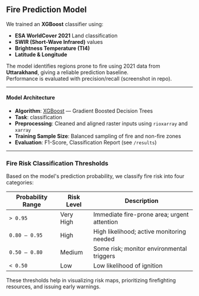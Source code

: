 
## Fire Prediction Model

We trained an **XGBoost** classifier using:
- **ESA WorldCover 2021** Land classification  
- **SWIR (Short-Wave Infrared)** values  
- **Brightness Temperature (TI4)**  
- **Latitude & Longitude**

The model identifies regions prone to fire using 2021 data from **Uttarakhand**, giving a reliable prediction baseline.  
Performance is evaluated with precision/recall (screenshot in repo).

---
#### Model Architecture

- **Algorithm**: [XGBoost](https://xgboost.readthedocs.io/) — Gradient Boosted Decision Trees  
- **Task**:  classification   
- **Preprocessing**: Cleaned and aligned raster inputs using `rioxarray` and `xarray`  
- **Training Sample Size**: Balanced sampling of fire and non-fire zones  
- **Evaluation**: F1-Score, Classification Report (see `/results`)

---

### Fire Risk Classification Thresholds

Based on the model's prediction probability, we classify fire risk into four categories:

| Probability Range | Risk Level     | Description                                 |
|-------------------|----------------|---------------------------------------------|
| `> 0.95`          | Very High    | Immediate fire-prone area; urgent attention |
| `0.80 – 0.95`     | High         | High likelihood; active monitoring needed   |
| `0.50 – 0.80`     | Medium       | Some risk; monitor environmental triggers   |
| `< 0.50`          | Low          | Low likelihood of ignition                  |

These thresholds help in visualizing risk maps, prioritizing firefighting resources, and issuing early warnings.